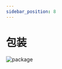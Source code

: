 ```yaml
---
sidebar_position: 8
---
```


# 包装

![package](https://cdn.shopify.com/s/files/1/0572/5057/8629/files/DSC02297_2450x.jpg?v=1633920312)